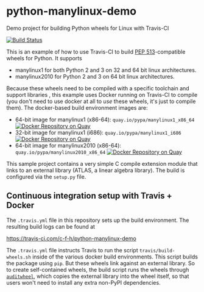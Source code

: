 python-manylinux-demo
=====================
Demo project for building Python wheels for Linux with Travis-CI

[![Build Status](https://travis-ci.com/c-f-h/python-manylinux-demo.svg?branch=master)](https://travis-ci.com/c-f-h/python-manylinux-demo)


This is an example of how to use Travis-CI to build
[PEP 513](https://www.python.org/dev/peps/pep-0513/)-compatible
wheels for Python. It supports

- manylinux1 for both Python 2 and 3 on 32 and 64 bit linux architectures.
- manylinux2010 for Python 2 and 3 on 64 bit linux architectures.

Because these wheels need to be compiled with a specific toolchain and support
libraries , this example uses Docker running on Travis-CI to compile (you don't
need to use docker at all to _use_ these wheels, it's just to compile them).
The docker-based build environment images are:

- 64-bit image for manylinux1 (x86-64): ``quay.io/pypa/manylinux1_x86_64`` [![Docker Repository on Quay](https://quay.io/repository/pypa/manylinux1_x86_64/status "Docker Repository on Quay")](https://quay.io/repository/pypa/manylinux1_x86_64)
- 32-bit image for manylinux1 (i686): ``quay.io/pypa/manylinux1_i686`` [![Docker Repository on Quay](https://quay.io/repository/pypa/manylinux1_i686/status "Docker Repository on Quay")](https://quay.io/repository/pypa/manylinux1_i686)
- 64-bit image for manylinux2010 (x86-64): ``quay.io/pypa/manylinux2010_x86_64`` [![Docker Repository on Quay](https://quay.io/repository/pypa/manylinux2010_x86_64/status "Docker Repository on Quay")](https://quay.io/repository/pypa/manylinux2010_x86_64)

This sample project contains a very simple C compile extension module that links
to an external library (ATLAS, a linear algebra library). The build is
configured via the `setup.py` file.

Continuous integration setup with Travis + Docker
-------------------------------------------------

The `.travis.yml` file in this repository sets up the build environment. The
resulting build logs can be found at

  https://travis-ci.com/c-f-h/python-manylinux-demo

The `.travis.yml` file instructs Travis to run the script
`travis/build-wheels.sh` inside of the various docker build environments. This
script builds the package using `pip`. But these wheels link against an
external library. So to create self-contained wheels, the build script runs the
wheels through [`auditwheel`](https://pypi.python.org/pypi/auditwheel), which
copies the external library into the wheel itself, so that users won't need to
install any extra non-PyPI dependencies.
